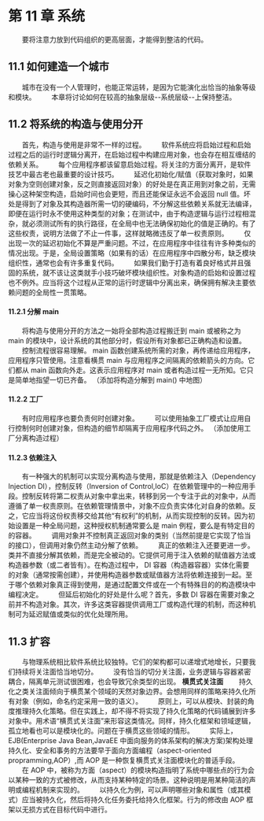 # 第 11 章 系统
　　要将注意力放到代码组织的更高层面，才能得到整洁的代码。

## 11.1 如何建造一个城市
　　城市在没有一个人管理时，也能正常运转，是因为它能演化出恰当的抽象等级和模块。
　　本章将讨论如何在较高的抽象层级--系统层级--上保持整洁。

## 11.2 将系统的构造与使用分开
　　首先，构造与使用是非常不一样的过程。
　　软件系统应将启始过程和启始过程之后的运行时逻辑分离开，在启始过程中构建应用对象，也会存在相互缠结的依赖关系。
　　每个应用程序都该留意启始过程。将关注的方面分离开，是软件技艺中最古老也最重要的设计技巧。
　　延迟化初始化/赋值（获取对象时，如果对象为空则创建对象，反之则直接返回对象）的好处是在真正用到对象之前，无需操心这种架空构造，启始时间也会更短，而且还能保证永远不会返回 null 值。坏处是得到了对象及其构造器所需一切的硬编码，不分解这些依赖关系就无法编译，即便在运行时永不使用这种类型的对象；在测试中，由于构造逻辑与运行过程相混杂，就必须测试所有的执行路径，在全局中也无法确保初始化的值是正确的。有了这些权责，说明方法做了不止一件事，这样就略微违反了单一权责原则。
　　仅出现一次的延迟初始化不算是严重问题。不过，在应用程序中往往有许多种类似的情况出现。于是，全局设置策略（如果有的话）在应用程序中四散分布，缺乏模块组织性，通常也会有许多重复代码。
　　如果我们勤于打造有着良好格式并且强固的系统，就不该让这类就手小技巧破坏模块组织性。对象构造的启始和设置过程也不例外。应当将这个过程从正常的运行时逻辑中分离出来，确保拥有解决主要依赖问题的全局性一贯策略。

#### 11.2.1 分解 main
　　将构造与使用分开的方法之一始将全部构造过程搬迁到 main 或被称之为 main 的模块中，设计系统的其他部分时，假设所有对象都已正确构造和设置。
　　控制流程很容易理解。 main 函数创建系统所需的对象，再传递给应用程序，应用程序只管使用。注意看横贯 main 与应用程序之间隔离的依赖箭头的方向。它们都从 main 函数向外走。这表示应用程序对 main 或者构造过程一无所知。它只是简单地指望一切已齐备。
（添加将构造分解到 main() 中地图）

#### 11.2.2 工厂
　　有时应用程序也要负责何时创建对象。
　　可以使用抽象工厂模式让应用自行控制何时创建对象，但构造的细节却隔离于应用程序代码之外。
（添加使用工厂分离构造过程）

#### 11.2.3 依赖注入
　　有一种强大的机制可以实现分离构造与使用，那就是依赖注入（Dependency Injection DI），控制反转（Inversion of Control,IoC）在依赖管理中的一种应用手段。控制反转将第二权责从对象中拿出来，转移到另一个专注于此的对象中，从而遵循了单一权责原则。在依赖管理情景中，对象不应负责实体化对自身的依赖。反之，它应当将这份权责移交给其他“有权利”的机制，从而实现控制的反转。因为初始设置是一种全局问题，这种授权机制通常要么是 main 例程，要么是有特定目的的容器。
　　调用对象并不控制真正返回对象的类别（当然前提是它实现了恰当的接口），但调用对象仍然主动分解了依赖。
　　真正的依赖注入还要更进一步。类并不直接分解其依赖，而是完全被动的。它提供可用于注入依赖的赋值器方法或构造器参数（或二者皆有）。在构造过程中， DI 容器（构造器容器）实体化需要的对象（通常按需创建），并使用构造器参数或赋值器方法将依赖连接到一起。至于哪个依赖对象真正得到使用，是通过配置文件或在一个有特殊目的的构造模块中编程决定。
　　但延后初始化的好处是什么呢？首先，多数 DI 容器在需要对象之前并不构造对象。其次，许多这类容器提供调用工厂或构造代理的机制，而这种机制可为延迟赋值或类似的优化处理所用。

## 11.3 扩容
　　与物理系统相比软件系统比较独特。它们的架构都可以递增式地增长，只要我们持续将关注面恰当地切分。
　　没有恰当的切分关注面，业务逻辑与容器紧密耦合，隔离单元测试很困难，也会导致冗余类型的出现。
**横贯式关注面**
　　持久化之类关注面倾向于横贯某个领域的天然对象边界。会想用同样的策略来持久化所有对象（例如，命名约定采用一致的语义）。
　　原则上，可以从模块、封装的角度推理持久化策略。但在实践上，却不得不将实现了持久化策略的代码铺展到许多对象中。用术语“横贯式关注面”来形容这类情况。同样，持久化框架和领域逻辑，孤立地看也可以是模块化的。问题在于横贯这些领域的情形。
　　实际上，EJB(Enterprise Java Bean,JavaEE 中面向服务的体系架构的解决方案)架构处理持久化、安全和事务的方法要早于面向方面编程（aspect-oriented propramming,AOP）,而 AOP 是一种恢复横贯式关注面模块化的普适手段。
　　在 AOP 中，被称为方面（aspect）的模块构造指明了系统中哪些点的行为会以某种一致的方式被修改，从而支持某种特定的场景。这种说明是用某种简洁的声明或编程机制来实现的。
　　以持久化为例，可以声明哪些对象和属性（或其模式）应当被持久化，然后将持久化任务委托给持久化框架。行为的修改由 AOP 框架以无损方式在目标代码中进行。

















